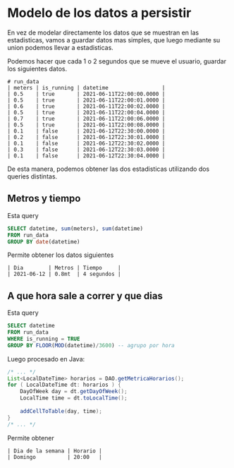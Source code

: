 # Modelo de los datos a persistir

En vez de modelar directamente los datos que se muestran en las estadisticas,
vamos a guardar datos mas simples, que luego mediante su union podemos llevar a
estadisticas.

Podemos hacer que cada 1 o 2 segundos que se mueve el usuario, guardar los
siguientes datos.

```
# run_data
| meters | is_running | datetime                 |
| 0.5    | true       | 2021-06-11T22:00:00.0000 |
| 0.5    | true       | 2021-06-11T22:00:01.0000 |
| 0.6    | true       | 2021-06-11T22:00:02.0000 |
| 0.5    | true       | 2021-06-11T22:00:04.0000 |
| 0.7    | true       | 2021-06-11T22:00:06.0000 |
| 0.5    | true       | 2021-06-11T22:00:08.0000 |
| 0.1    | false      | 2021-06-12T22:30:00.0000 |
| 0.2    | false      | 2021-06-12T22:30:01.0000 |
| 0.1    | false      | 2021-06-12T22:30:02.0000 |
| 0.3    | false      | 2021-06-12T22:30:03.0000 |
| 0.1    | false      | 2021-06-12T22:30:04.0000 |
```

De esta manera, podemos obtener las dos estadisticas utilizando dos queries
distintas.

## Metros y tiempo

Esta query

``` sql
SELECT datetime, sum(meters), sum(datetime)
FROM run_data
GROUP BY date(datetime)
```

Permite obtener los datos siguientes

```
| Dia        | Metros | Tiempo     |
| 2021-06-12 | 0.8mt  | 4 segundos |
```

## A que hora sale a correr y que dias

Esta query

``` sql
SELECT datetime
FROM run_data
WHERE is_running = TRUE
GROUP BY FLOOR(MOD(datetime)/3600) -- agrupo por hora
```

Luego procesado en Java:

``` java
/* ... */
List<LocalDateTime> horarios = DAO.getMetricaHorarios();
for ( LocalDateTime dt: horarios ) {
	DayOfWeek day = dt.getDayOfWeek();
	LocalTime time = dt.toLocalTime();
	
	addCellToTable(day, time);
}
/* ... */
```

Permite obtener

```
| Dia de la semana | Horario |
| Domingo          | 20:00   |
```
